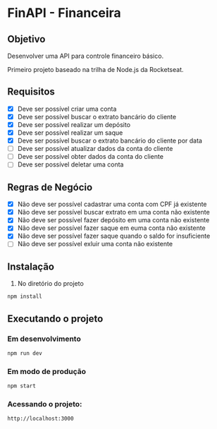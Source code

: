 # FinAPI - Financeira

## Objetivo

Desenvolver uma API para controle financeiro básico.

Primeiro projeto baseado na trilha de Node.js da Rocketseat.

## Requisitos

- [x] Deve ser possível criar uma conta
- [x] Deve ser possível buscar o extrato bancário do cliente
- [x] Deve ser possível realizar um depósito
- [x] Deve ser possível realizar um saque
- [x] Deve ser possível buscar o extrato bancário do cliente por data
- [ ] Deve ser possível atualizar dados da conta do cliente
- [ ] Deve ser possível obter dados da conta do cliente
- [ ] Deve ser possível deletar uma conta

## Regras de Negócio

- [x] Não deve ser possível cadastrar uma conta com CPF já existente
- [x] Não deve ser possível buscar extrato em uma conta não existente
- [x] Não deve ser possível fazer depósito em uma conta não existente
- [x] Não deve ser possível fazer saque em euma conta não existente
- [x] Não deve ser possível fazer saque quando o saldo for insuficiente
- [ ] Não deve ser possível exluir uma conta não existente

## Instalação

1. No diretório do projeto

```bash
npm install
```

## Executando o projeto

### Em desenvolvimento

```bash
npm run dev
```

### Em modo de produção

```bash
npm start
```

### Acessando o projeto:

```http
http://localhost:3000
```
